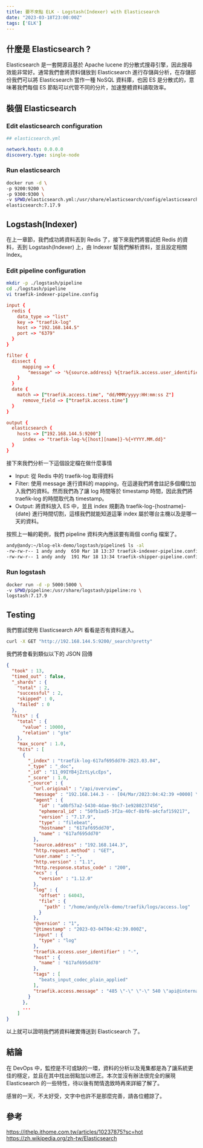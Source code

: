 ```yaml
---
title: 要不來點 ELK - Logstash(Indexer) with Elasticsearch
date: "2023-03-18T23:00:00Z"
tags: ['ELK']
---
```


## 什麼是 Elasticsearch ?
Elasticsearch 是一套開源且基於 Apache lucene 的分散式搜尋引擎，因此搜尋效能非常好。通常我們會將資料儲放到 Elasticsearch 進行存儲與分析，在存儲部份我們可以將 Elasticsearch 當作一種 NoSQL 資料庫，也因 ES 是分散式的，意味著我們每個 ES 節點可以代管不同的分片，加速整體資料讀取效率。

## 裝個 Elasticsearch
### Edit elasticsearch configuration
```yaml
## elasticsearch.yml

network.host: 0.0.0.0
discovery.type: single-node
```

### Run elasticsearch
```bash
docker run -d \
-p 9200:9200 \
-p 9300:9300 \
-v $PWD/elasticsearch.yml:/usr/share/elasticsearch/config/elasticsearch.yml:ro \
elasticsearch:7.17.9
```

## Logstash(Indexer)
在上一章節，我們成功將資料丟到 Redis 了，接下來我們將嘗試把 Redis 的資料，丟到 Logstash(Indexer) 上，由 Indexer 幫我們解析資料，並且設定相關 Index。


### Edit pipeline configuration
```bash
mkdir -p ./logstash/pipeline
cd ./logstash/pipeline
vi traefik-indexer-pipeline.config
```

```conf
input {
  redis {
    data_type => "list"
    key => "traefik-log"
    host => "192.168.144.5"
    port => "6379"
  }
}

filter {
  dissect {
      mapping => {
        "message" => '%{source.address} %{traefik.access.user_identifier} %{user.name} [%{traefik.access.time}] "%{http.request.method} %{url.original} HTTP/%{http.version}" %{http.response.status_code} %{traefik.access.message}'
    }
  }
  date {
    match => ["traefik.access.time", "dd/MMM/yyyy:HH:mm:ss Z"]
	  remove_field => ["traefik.access.time"]
  }
}

output {
  elasticsearch {
    hosts => ["192.168.144.5:9200"]
	  index => "traefik-log-%{[host][name]}-%{+YYYY.MM.dd}"
  }
} 
```

接下來我們分析一下這個設定檔在做什麼事情

* Input: 從 Redis 中的 traefik-log 取得資料
* Filter: 使用 message 進行資料的 mapping，在這邊我們將會註記多個欄位加入我們的資料。然而我們為了讓 log 時間等於 timestamp 時間，因此我們將 traefik-log 的時間取代為 timestamp。
* Output: 將資料放入 ES 中，並且 index 規劃為 traefik-log-{hostname}-{date} 進行時間切割，這樣我們就能知道這筆 index 屬於哪台主機以及是哪一天的資料。

按照上一輪的範例，我們 pipeline 資料夾內應該要有兩個 config 檔案了。

```bash
andy@andy:~/blog-elk-demo/logstash/pipeline$ ls -al
-rw-rw-r-- 1 andy andy  650 Mar 18 13:37 traefik-indexer-pipeline.config
-rw-rw-r-- 1 andy andy  191 Mar 18 13:34 traefik-shipper-pipeline.config
```

### Run logstash
```bash
docker run -d -p 5000:5000 \
-v $PWD/pipeline:/usr/share/logstash/pipeline:ro \
logstash:7.17.9
```

## Testing
我們嘗試使用 Elasticsearch API 看看是否有資料進入。

```bash
curl -X GET "http://192.168.144.5:9200/_search?pretty"
```

我們將會看到類似以下的 JSON 回傳

```json
{
  "took" : 13,
  "timed_out" : false,
  "_shards" : {
    "total" : 2,
    "successful" : 2,
    "skipped" : 0,
    "failed" : 0
  },
  "hits" : {
    "total" : {
      "value" : 10000,
      "relation" : "gte"
    },
    "max_score" : 1.0,
    "hits" : [
      {
        "_index" : "traefik-log-617af695dd70-2023.03.04",
        "_type" : "_doc",
        "_id" : "11_09IYB4jZztLyLcEps",
        "_score" : 1.0,
        "_source" : {
          "url.original" : "/api/overview",
          "message" : "192.168.144.3 - - [04/Mar/2023:04:42:39 +0000] \"GET /api/overview HTTP/1.1\" 200 485 \"-\" \"-\" 540 \"api@internal\" \"-\" 0ms",
          "agent" : {
            "id" : "a0bf57a2-5430-4dae-9bc7-1e9280237456",
            "ephemeral_id" : "50fb1ad5-3f2a-40cf-8bf6-a4cfaf159217",
            "version" : "7.17.9",
            "type" : "filebeat",
            "hostname" : "617af695dd70",
            "name" : "617af695dd70"
          },
          "source.address" : "192.168.144.3",
          "http.request.method" : "GET",
          "user.name" : "-",
          "http.version" : "1.1",
          "http.response.status_code" : "200",
          "ecs" : {
            "version" : "1.12.0"
          },
          "log" : {
            "offset" : 64043,
            "file" : {
              "path" : "/home/andy/elk-demo/traefik/logs/access.log"
            }
          },
          "@version" : "1",
          "@timestamp" : "2023-03-04T04:42:39.000Z",
          "input" : {
            "type" : "log"
          },
          "traefik.access.user_identifier" : "-",
          "host" : {
            "name" : "617af695dd70"
          },
          "tags" : [
            "beats_input_codec_plain_applied"
          ],
          "traefik.access.message" : "485 \"-\" \"-\" 540 \"api@internal\" \"-\" 0ms"
        }
      },
	  ...
	]
} 
```

以上就可以證明我們將資料確實傳送到 Elasticsearch 了。

## 結論
在 DevOps 中，監控是不可或缺的一環，資料的分析以及蒐集都是為了讓系統更佳的穩定，並且在其中找出弱點加以修正。本次並沒有辦法很完全的展現 Elasticsearch 的一些特性，待以後有閒情逸致時再來詳細了解了。

感冒的一天，不太好受，文字中也許不是那麼完善，請各位體諒了。

## 參考
https://ithelp.ithome.com.tw/articles/10237875?sc=hot</br>
https://zh.wikipedia.org/zh-tw/Elasticsearch